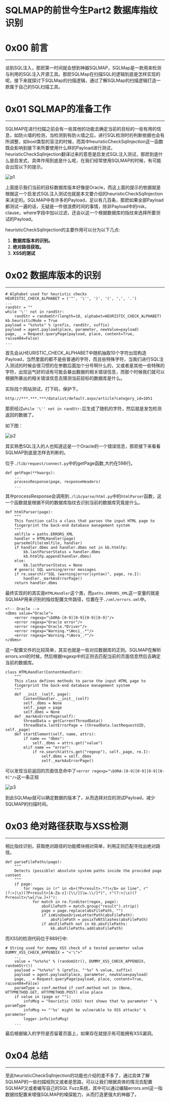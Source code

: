 # SQLMAP的前世今生Part2 数据库指纹识别

0x00 前言
=======

* * *

谈到SQL注入，那麽第一时间就会想到神器SQLMAP，SQLMap是一款用来检测与利用的SQL注入开源工具。那麽SQLMap在扫描SQL的逻辑到底是怎样实现的呢，接下来就探讨下SQLMap的扫描逻辑，通过了解SQLMap的扫描逻辑打造一款属于自己的SQL扫描工具。

0x01 SQLMAP的准备工作
================

* * *

SQLMAP在进行扫描之前会有一些其他的功能去确定当前的目标的一些有用的信息，如防火墙的检测，当检测到有防火墙之后，进行SQL检测时的判断依据也会有所调整，如bool类型的盲注的时候，而其中heuristicCheckSqlInjection这一函数既会影响到接下来所要使用什么样的Payload进行测试，heuristicCheckSqlInjection翻译过来的意思是启发式SQL注入测试，那麽到底什么是启发式，具体作用到底是什么呢，在我们经常使用SQLMAP的时候，有可能会出现以下的提示。

![p1](http://drops.javaweb.org/uploads/images/6498e8ad6d0165ce2c76937dbc652b5fe7baf1d3.jpg)

上面提示我们当前的目标数据库版本好像是Oracle，而这上面的提示的依据就是根据这一个启发式SQL注入测试也就是本文要介绍的heuristicCheckSqlInjection来决定的。SQLMAP中有许多的Payload，足以有几百条，那麽如果全部Payload都测试一遍的话，无疑是一件很浪费时间的事情，除非Payload中的risk，clause，where字段中加以过滤，还会以这一个根据数据库的指纹来选择所要测试的Payload。

heuristicCheckSqlInjection的主要作用可以分为以下几点:

1.  **数据库版本的识别。**
2.  **绝对路径获取。**
3.  **XSS的测试**

0x02 数据库版本的识别
=============

* * *

```
# Alphabet used for heuristic checks
HEURISTIC_CHECK_ALPHABET = ('"', '\'', ')', '(', ',', '.')
...
randStr = ""
while '\'' not in randStr:
    randStr = randomStr(length=10, alphabet=HEURISTIC_CHECK_ALPHABET)
kb.heuristicMode = True
payload = "%s%s%s" % (prefix, randStr, suffix)
payload = agent.payload(place, parameter, newValue=payload)
page, _ = Request.queryPage(payload, place, content=True, raise404=False)
...

```

首先会从HEURISTIC_CHECK_ALPHABET中随机抽取10个字符出现构造Payload，当然里面的都不是些普通的字符，而且些特殊字符，当我们进行SQL注入测试的时候会很习惯的在参数后面加个分号啊什么的，又或者是其他一些特殊的字符，出现运气好的话有可能会暴出数据的相关错误信息，而那个时候我们就可以根据所暴出的相关错误信息去猜测当前目标的数据库是什么。

实际找个网站测试，打下码，保护下。

```
http://***.***.***/datalist/default.aspx/article?category_id=1051

```

那麽经过`while '\'' not in randStr:`后生成了随机的字符，然后就是发包检测返回的数据了。

如下图：

![p2](http://drops.javaweb.org/uploads/images/19aca0efaf8a8f464a6866ef1b3a0c8505fc1251.jpg)

其实熟悉SQL注入的人也知道这是一个Oracle的一个错误信息，那麽接下来看看SQLMAP到底是怎样去判断的。

位于`./lib/request/connect.py`中的getPage函数,大约在598行。

```
def getPage(**kwargs):
    ...
    processResponse(page, responseHeaders)
    ...

```

其中processResponse会调用到`./lib/parse/html.py`中的`htmlParser`函数，这一个函数就是根据不同的数据库指纹去识别当前的数据库究竟是什么。

```
def htmlParser(page):
    """
    This function calls a class that parses the input HTML page to
    fingerprint the back-end database management system
    """
    xmlfile = paths.ERRORS_XML
    handler = HTMLHandler(page)
    parseXmlFile(xmlfile, handler)
    if handler.dbms and handler.dbms not in kb.htmlFp:
        kb.lastParserStatus = handler.dbms
        kb.htmlFp.append(handler.dbms)
    else:
        kb.lastParserStatus = None
    # generic SQL warning/error messages
    if re.search(r"SQL (warning|error|syntax)", page, re.I):
        handler._markAsErrorPage()
    return handler.dbms

```

最终实现的的其实是`HTMLHandler`这个类，而`paths.ERRORS_XML`这一变量的就是SQLMAP用来识别的指纹配置文件路径，位置在于`./xml/errors.xml`中。

```
<!-- Oracle -->
<dbms value="Oracle">
    <error regexp="\bORA-[0-9][0-9][0-9][0-9]"/>
    <error regexp="Oracle error"/>
    <error regexp="Oracle.*Driver"/>
    <error regexp="Warning.*\Woci_.*"/>
    <error regexp="Warning.*\Wora_.*"/>
</dbms>

```

这一配置文件的比较简单，其实也就是一些对应数据库的正则。SQLMAP在解析errors.xml的时候，然后根据regexp中的正则去匹配当前的页面信息然后去确定当前的数据库。

```
class HTMLHandler(ContentHandler):
    """
    This class defines methods to parse the input HTML page to
    fingerprint the back-end database management system
    """
    def __init__(self, page):
        ContentHandler.__init__(self)
        self._dbms = None
        self._page = page
        self.dbms = None
    def _markAsErrorPage(self):
        threadData = getCurrentThreadData()
        threadData.lastErrorPage = (threadData.lastRequestUID, self._page)
    def startElement(self, name, attrs):
        if name == "dbms":
            self._dbms = attrs.get("value")
        elif name == "error":
            if re.search(attrs.get("regexp"), self._page, re.I):
                self.dbms = self._dbms
                self._markAsErrorPage()

```

可以发现当前返回的页面信息命中了`<error regexp="\bORA-[0-9][0-9][0-9][0-9]"/>`这一条正规

![p3](http://drops.javaweb.org/uploads/images/49a31022fa60989dc364b4fbb6f3c5cab3d51e22.jpg)

到此SQLMap就可以确定数据的版本了，从而选择对应的测试Payload，减少SQLMAP的扫描时间。

0x03 绝对路径获取与XSS检测
=================

* * *

相比指纹识别，获取绝对路径的功能模块相对简单，利用正则匹配寻找出绝对路径。

```
def parseFilePaths(page):
    """
    Detects (possible) absolute system paths inside the provided page content
    """
    if page:
        for regex in (r" in <b>(?P<result>.*?)</b> on line", r"(?:>|\s)(?P<result>[A-Za-z]:[\\/][\w.\\/]*)", r"(?:>|\s)(?P<result>/\w[/\w.]+)"):
            for match in re.finditer(regex, page):
                absFilePath = match.group("result").strip()
                page = page.replace(absFilePath, "")
                if isWindowsDriveLetterPath(absFilePath):
                    absFilePath = posixToNtSlashes(absFilePath)
                if absFilePath not in kb.absFilePaths:
                    kb.absFilePaths.add(absFilePath)

```

而XSS的检测代码位于889行中:

```
# String used for dummy XSS check of a tested parameter value
DUMMY_XSS_CHECK_APPENDIX = "<'\">"
    ...
    value = "%s%s%s" % (randomStr(), DUMMY_XSS_CHECK_APPENDIX, randomStr())
    payload = "%s%s%s" % (prefix, "'%s" % value, suffix)
    payload = agent.payload(place, parameter, newValue=payload)
    page, _ = Request.queryPage(payload, place, content=True, raise404=False)
    paramType = conf.method if conf.method not in (None, HTTPMETHOD.GET, HTTPMETHOD.POST) else place
    if value in (page or ""):
        infoMsg = "heuristic (XSS) test shows that %s parameter " % paramType
        infoMsg += "'%s' might be vulnerable to XSS attacks" % parameter
        logger.info(infoMsg)
    ...

```

最后根据输入的字符是否留着页面上，如果存在就提示有可能拥有XSS漏洞。

0x04 总结
=======

* * *

至此heuristicCheckSqlInjection的功能也介绍的差不多了，通过具体了解SQLMAP的一些扫描规则又或者是思路，可以让我们根据具体的情况去配置SQLMAP又或者编写自己的SQL Fuzz系统，其中可以通过编辑errors.xml这一指数据纹配置来增强SQLMAP的嗅探能力，从而打造更强大的神器了。